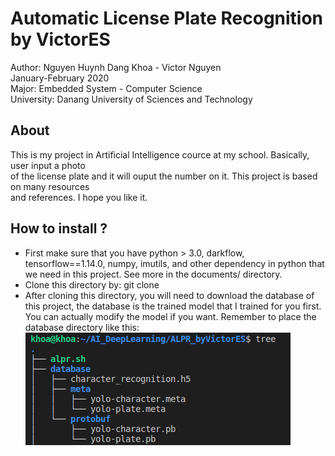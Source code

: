# Automatic License Plate Recognition by VictorES
Author: Nguyen Huynh Dang Khoa - Victor Nguyen  
January-February 2020  
Major: Embedded System - Computer Science  
University: Danang University of Sciences and Technology  

## About
This is my project in Artificial Intelligence cource at my school. Basically, user input a photo  
of the license plate and it will ouput the number on it. This project is based on many resources   
and references. I hope you like it.
## How to install ?
- First make sure that you have python > 3.0, darkflow, tensorflow==1.14.0, numpy, imutils, and other dependency in python that we need in this project. See more in the documents/ directory.  
- Clone this directory by: git clone  
- After cloning this directory, you will need to download the database of this project, the database is the trained model that I trained for you first. You can actually modify the model if you want. Remember to place the database directory like this:
![database_image](database_setting.png)
